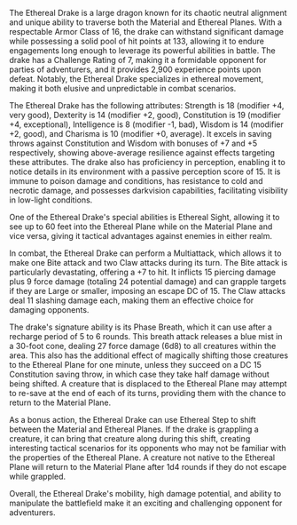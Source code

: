 The Ethereal Drake is a large dragon known for its chaotic neutral alignment and unique ability to traverse both the Material and Ethereal Planes. With a respectable Armor Class of 16, the drake can withstand significant damage while possessing a solid pool of hit points at 133, allowing it to endure engagements long enough to leverage its powerful abilities in battle. The drake has a Challenge Rating of 7, making it a formidable opponent for parties of adventurers, and it provides 2,900 experience points upon defeat. Notably, the Ethereal Drake specializes in ethereal movement, making it both elusive and unpredictable in combat scenarios.

The Ethereal Drake has the following attributes: Strength is 18 (modifier +4, very good), Dexterity is 14 (modifier +2, good), Constitution is 19 (modifier +4, exceptional), Intelligence is 8 (modifier -1, bad), Wisdom is 14 (modifier +2, good), and Charisma is 10 (modifier +0, average). It excels in saving throws against Constitution and Wisdom with bonuses of +7 and +5 respectively, showing above-average resilience against effects targeting these attributes. The drake also has proficiency in perception, enabling it to notice details in its environment with a passive perception score of 15. It is immune to poison damage and conditions, has resistance to cold and necrotic damage, and possesses darkvision capabilities, facilitating visibility in low-light conditions.

One of the Ethereal Drake's special abilities is Ethereal Sight, allowing it to see up to 60 feet into the Ethereal Plane while on the Material Plane and vice versa, giving it tactical advantages against enemies in either realm.

In combat, the Ethereal Drake can perform a Multiattack, which allows it to make one Bite attack and two Claw attacks during its turn. The Bite attack is particularly devastating, offering a +7 to hit. It inflicts 15 piercing damage plus 9 force damage (totaling 24 potential damage) and can grapple targets if they are Large or smaller, imposing an escape DC of 15. The Claw attacks deal 11 slashing damage each, making them an effective choice for damaging opponents.

The drake's signature ability is its Phase Breath, which it can use after a recharge period of 5 to 6 rounds. This breath attack releases a blue mist in a 30-foot cone, dealing 27 force damage (6d8) to all creatures within the area. This also has the additional effect of magically shifting those creatures to the Ethereal Plane for one minute, unless they succeed on a DC 15 Constitution saving throw, in which case they take half damage without being shifted. A creature that is displaced to the Ethereal Plane may attempt to re-save at the end of each of its turns, providing them with the chance to return to the Material Plane.

As a bonus action, the Ethereal Drake can use Ethereal Step to shift between the Material and Ethereal Planes. If the drake is grappling a creature, it can bring that creature along during this shift, creating interesting tactical scenarios for its opponents who may not be familiar with the properties of the Ethereal Plane. A creature not native to the Ethereal Plane will return to the Material Plane after 1d4 rounds if they do not escape while grappled.

Overall, the Ethereal Drake's mobility, high damage potential, and ability to manipulate the battlefield make it an exciting and challenging opponent for adventurers.